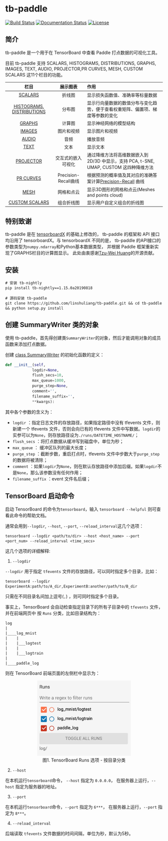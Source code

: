 # tb-paddle
[![Build Status](https://travis-ci.org/linshuliang/tb-paddle.svg?branch=master)](https://travis-ci.org/linshuliang/tb-paddle)
[![Documentation Status](https://img.shields.io/badge/docs-latest-brightgreen.svg?style=flat)](https://github.com/linshuliang/tb-paddle/blob/master/README.md)
[![License](https://img.shields.io/badge/license-MIT-blue.svg)](LICENSE)

## 简介

tb-paddle 是一个用于在 TensorBoard 中查看 Paddle 打点数据的可视化工具。

目前 tb-paddle 支持 SCALARS, HISTOGRAMS, DISTRIBUTIONS, GRAPHS, IMAGES, TEXT,
AUDIO, PROJECTOR,PR CURVES, MESH, CUSTOM SCALARS 这11个栏目的功能。

|栏目|展示图表|作用|
|:----:|:---:|:---|
|[SCALARS](instructions/SCALARS_instructions.md)|折线图|显示损失函数值、准确率等标量数据|
|[HISTOGRAMS, DISTRIBUTIONS](instructions/HISTOGRAMS_DISTRIBUTIONS_instructions.md)|分布图|显示行向量数据的数值分布与变化趋势，便于查看权重矩阵、偏置项、梯度等参数的变化|
|[GRAPHS](instructions/GRAPHS_instructions.md)|计算图|显示神经网络的模型结构|
|[IMAGES](instructions/IMAGES_instructions.md)|图片和视频|显示图片和视频|
|[AUDIO](instructions/AUDIO_instructions.md)|音频|播放音频|
|[TEXT](instructions/TEXT_instructions.md)|文本|显示文本|
|[PROJECTOR](instructions/PROJECTOR_instructions.md)|交互式的嵌入可视化|通过降维方法将高维数据嵌入到 2D/3D 中显示，支持 PCA, t-SNE, UMAP, CUSTOM 这四种降维方法|
|[PR CURVES](instructions/PR-CURVES_instructions.md)|Precision-Recall曲线|根据预测的概率值及其对应的准确答案计算[Precision-Recall](https://en.wikipedia.org/wiki/Precision_and_recall) 曲线|
|[MESH](instructions/MESH_instructions.md)|网格和点云|显示3D图形的网格和点云(Meshes and points cloud)|
|[CUSTOM SCALARS](instructions/CUSTOM_SCALARS_instructions.md)|组合折线图|显示用户自定义组合的折线图|

## 特别致谢

tb-paddle 是在 [tensorboardX](https://github.com/lanpa/tensorboardX) 的基础上修改的，
tb-paddle 的框架和 API 接口均沿用了 tensorboardX。与 tensorboardX 不同的是，
tb-paddle 的API接口的参数类型为`numpy.ndarray`和Python基本数据类型，
并根据 Paddle 框架重新实现了GRAPHS栏目的计算图显示。
此处由衷感谢[Tzu-Wei Huang](https://github.com/lanpa)的开源贡献。

## 安装

```
# 安装 tb-nightly
pip install tb-nightly==1.15.0a20190818

# 源码安装 tb-paddle
git clone https://github.com/linshuliang/tb-paddle.git && cd tb-paddle && python setup.py install
```

## 创建 SummaryWriter 类的对象

使用 tb-paddle，首先得创建类`SummaryWriter`的对象，然后才能调用对象的成员函数来添加打点数据。

创建 [class SummaryWriter](tb_paddle/writer.py#L177) 的初始化函数的定义：

```python
def __init__(self,
            logdir=None,
            flush_secs=10,
            max_queue=1000,
            purge_step=None,
            comment='',
            filename_suffix='',
            **kwargs):
```

其中各个参数的含义为：

* `logdir` ：指定日志文件的存放路径，如果指定路径中没有 tfevents 文件，则新建一个 tfevents 文件，否则会向已有的 tfevents 文件中写数据。`logdir`的实参可以为`None`，则存放路径设为`./runs/DATETIME_HOSTNAME/`；
* `flush_secs` ：将打点数据从缓冲写到磁盘中，单位为秒；
* `max_queue` ： 缓冲区队列的最大长度；
* `purge_step` ：截断步数，重启打点时，tfevents 文件中步数大于`purge_step`的数据将被清除；
* `comment` ：如果`logdir`为`None`，则在默认存放路径中添加后缀。如果`logdir`不是`None`，那么该参数没有任何作用；
* `filename_suffix` ：event 文件名后缀；

## TensorBoard 启动命令

启动 TensorBoard 的命令为`tensorboard`，输入 `tensorboard --helpful` 则可查看此命令的帮助文档。

通常会用到`--logdir`, `--host`, `--port`, `--reload_interval`这几个选项：

```
tensorboard --logdir <path/to/dir> --host <host_name> --port <port_num> --reload_interval <time_secs>
```

这几个选项的详细解释:

1. `--logdir`

`--logdir` 用于指定 `tfevents` 文件的存放路径，可以同时指定多个目录，比如：

```
tensorboard --logdir ExperimentA:path/to/A_dir,ExperimentB:another/path/to/B_dir
```

只需在不同目录名间加上逗号(`,`) ，则可同时指定多个目录。

事实上，TensorBoard 会自动检查指定目录下的所有子目录中的 `tfevents` 文件，并在前端网页中
按 `Runs` 分类，比如目录结构为：

```
log
|
|____log_mnist
|    |
|    |___logtest
|    |
|    |___logtrain
|   
|____paddle_log
```

则在 TensorBoard 前端页面的左侧栏中显示为：

<p align="center">
<img src="./screenshots/tensorboard_manuals/Runs.png" width=300><br/>
图1. TensorBoard Runs 选项 - 按目录分类 <br/>

2. `--host`

在本机运行`tensorboard`命令， `--host` 指定为 `0.0.0.0`， 在服务器上运行，`--host` 指定为服务器的地址。

3. `--port`

在本机运行`tensorboard`命令，`--port` 指定为 `6***`， 在服务器上运行，`--port` 指定为 `8***`。

4. `--reload_interval`

后端读取 `tfevents` 文件数据的时间间隔，单位为秒，默认为5秒。
